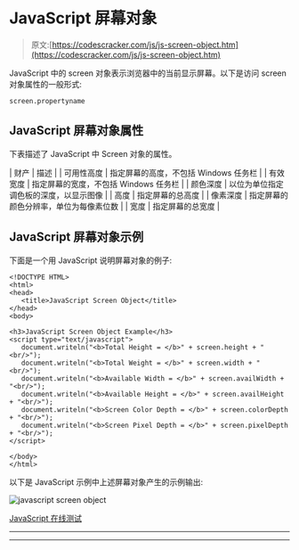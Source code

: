 # JavaScript 屏幕对象

> 原文:[https://codescracker.com/js/js-screen-object.htm](https://codescracker.com/js/js-screen-object.htm)

JavaScript 中的 screen 对象表示浏览器中的当前显示屏幕。以下是访问 screen 对象属性的一般形式:

```
screen.propertyname
```

## JavaScript 屏幕对象属性

下表描述了 JavaScript 中 Screen 对象的属性。

| 财产 | 描述 |
| 可用性高度 | 指定屏幕的高度，不包括 Windows 任务栏 |
| 有效宽度 | 指定屏幕的宽度，不包括 Windows 任务栏 |
| 颜色深度 | 以位为单位指定调色板的深度，以显示图像 |
| 高度 | 指定屏幕的总高度 |
| 像素深度 | 指定屏幕的颜色分辨率，单位为每像素位数 |
| 宽度 | 指定屏幕的总宽度 |

## JavaScript 屏幕对象示例

下面是一个用 JavaScript 说明屏幕对象的例子:

```
<!DOCTYPE HTML>
<html>
<head>
   <title>JavaScript Screen Object</title>
</head>
<body>

<h3>JavaScript Screen Object Example</h3>
<script type="text/javascript">
   document.writeln("<b>Total Height = </b>" + screen.height + "<br/>");
   document.writeln("<b>Total Weight = </b>" + screen.width + "<br/>");
   document.writeln("<b>Available Width = </b>" + screen.availWidth + "<br/>");
   document.writeln("<b>Available Height = </b>" + screen.availHeight + "<br/>");
   document.writeln("<b>Screen Color Depth = </b>" + screen.colorDepth + "<br/>");
   document.writeln("<b>Screen Pixel Depth = </b>" + screen.pixelDepth + "<br/>");
</script>   

</body>
</html>
```

以下是 JavaScript 示例中上述屏幕对象产生的示例输出:

![javascript screen object](../Images/1080d850e0bab6a6e5936bd8c5cab020.png)

[JavaScript 在线测试](/exam/showtest.php?subid=6)

* * *

* * *